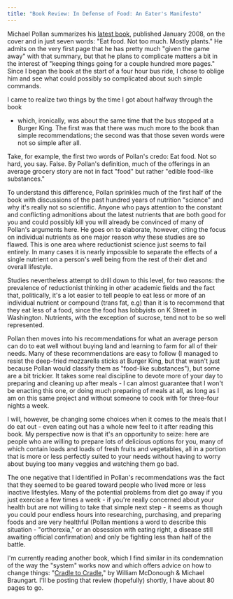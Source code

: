 ```yaml
---
title: "Book Review: In Defense of Food: An Eater's Manifesto"
---
```

Michael Pollan summarizes his [latest
book](http://www.michaelpollan.com/indefense.php), published January 2008, on
the cover and in just seven words: "Eat food. Not too much. Mostly plants." He
admits on the very first page that he has pretty much "given the game away"
with that summary, but that he plans to complicate matters a bit in the
interest of "keeping things going for a couple hundred more pages." Since I
began the book at the start of a four hour bus ride, I chose to oblige him and
see what could possibly so complicated about such simple commands.

  
I came to realize two things by the time I got about halfway through the book
- which, ironically, was about the same time that the bus stopped at a Burger
King. The first was that there was much more to the book than simple
recommendations; the second was that those seven words were not so simple
after all.

  
Take, for example, the first two words of Pollan's credo: Eat food. Not so
hard, you say. False. By Pollan's definition, much of the offerings in an
average grocery story are not in fact "food" but rather "edible food-like
substances."

  
To understand this difference, Pollan sprinkles much of the first half of the
book with discussions of the past hundred years of nutrition "science" and why
it's really not so scientific. Anyone who pays attention to the constant and
conflicting admonitions about the latest nutrients that are both good for you
and could possibly kill you will already be convinced of many of Pollan's
arguments here. He goes on to elaborate, however, citing the focus on
individual nutrients as one major reason why these studies are so flawed. This
is one area where reductionist science just seems to fail entirely. In many
cases it is nearly impossible to separate the effects of a single nutrient on
a person's well being from the rest of their diet and overall lifestyle.

  
Studies nevertheless attempt to drill down to this level, for two reasons: the
prevalence of reductionist thinking in other academic fields and the fact
that, politically, it's a lot easier to tell people to eat less or more of an
individual nutrient or compound (trans fat, e.g) than it is to recommend that
they eat less of a food, since the food has lobbyists on K Street in
Washington. Nutrients, with the exception of sucrose, tend not to be so well
represented.

  
Pollan then moves into his recommendations for what an average person can do
to eat well without buying land and learning to farm for all of their needs.
Many of these recommendations are easy to follow (I managed to resist the
deep-fried mozzarella sticks at Burger King, but that wasn't just because
Pollan would classify them as "food-like substances"), but some are a bit
trickier. It takes some real discipline to devote more of your day to
preparing and cleaning up after meals - I can almost guarantee that I won't be
enacting this one, or doing much preparing of meals at all, as long as I am on
this same project and without someone to cook with for three-four nights a
week.

  
I will, however, be changing some choices when it comes to the meals that I do
eat out - even eating out has a whole new feel to it after reading this book.
My perspective now is that it's an opportunity to seize: here are people who
are willing to prepare lots of delicious options for you, many of which
contain loads and loads of fresh fruits and vegetables, all in a portion that
is more or less perfectly suited to your needs without having to worry about
buying too many veggies and watching them go bad.

  
The one negative that I identified in Pollan's recommendations was the fact
that they seemed to be geared toward people who lived more or less inactive
lifestyles. Many of the potential problems from diet go away if you just
exercise a few times a week - if you're really concerned about your health but
are not willing to take that simple next step - it seems as though you could
pour endless hours into researching, purchasing, and preparing foods and are
very healthful (Pollan mentions a word to describe this situation -
"orthorexia," or an obsession with eating right, a disease still awaiting
official confirmation) and only be fighting less than half of the battle.

  
I'm currently reading another book, which I find similar in its condemnation
of the way the "system" works now and which offers advice on how to change
things: "[Cradle to Cradle](http://www.mcdonough.com/cradle_to_cradle.htm),"
by William McDonough & Michael Braungart. I'll be posting that review
(hopefully) shortly, I have about 80 pages to go.

